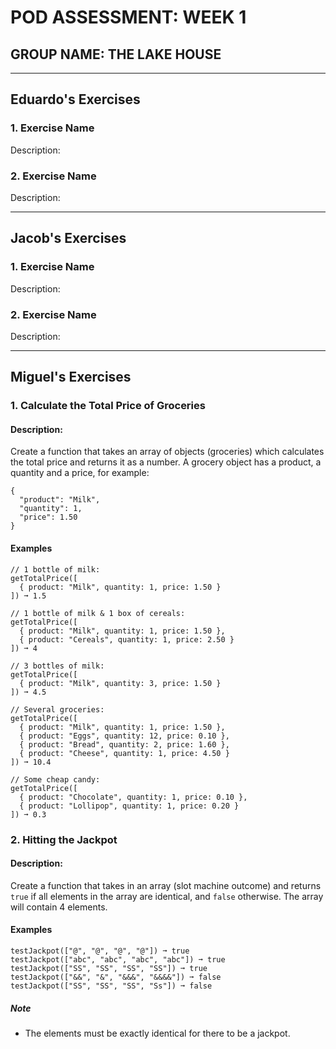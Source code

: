 # POD ASSESSMENT: WEEK 1

## GROUP NAME: THE LAKE HOUSE

---

## Eduardo's Exercises

### 1. Exercise Name

Description:

### 2. Exercise Name

Description:

---

## Jacob's Exercises

### 1. Exercise Name

Description:

### 2. Exercise Name

Description:

---

## Miguel's Exercises

### 1. Calculate the Total Price of Groceries

#### Description: 
Create a function that takes an array of objects (groceries) which calculates the total price and returns it as a number.
A grocery object has a product, a quantity and a price, for example:

````
{
  "product": "Milk",
  "quantity": 1,
  "price": 1.50
}
````

#### Examples

````
// 1 bottle of milk:
getTotalPrice([
  { product: "Milk", quantity: 1, price: 1.50 }
]) ➞ 1.5

// 1 bottle of milk & 1 box of cereals:
getTotalPrice([
  { product: "Milk", quantity: 1, price: 1.50 },
  { product: "Cereals", quantity: 1, price: 2.50 }
]) ➞ 4

// 3 bottles of milk:
getTotalPrice([
  { product: "Milk", quantity: 3, price: 1.50 }
]) ➞ 4.5

// Several groceries:
getTotalPrice([
  { product: "Milk", quantity: 1, price: 1.50 },
  { product: "Eggs", quantity: 12, price: 0.10 },
  { product: "Bread", quantity: 2, price: 1.60 },
  { product: "Cheese", quantity: 1, price: 4.50 }
]) ➞ 10.4

// Some cheap candy:
getTotalPrice([
  { product: "Chocolate", quantity: 1, price: 0.10 },
  { product: "Lollipop", quantity: 1, price: 0.20 }
]) ➞ 0.3
````

### 2. Hitting the Jackpot

#### Description:

Create a function that takes in an array (slot machine outcome) and returns `true` if all elements in the array are identical, and `false` otherwise.
 The array will contain 4 elements.
 
 #### Examples
 
 ````
testJackpot(["@", "@", "@", "@"]) ➞ true
testJackpot(["abc", "abc", "abc", "abc"]) ➞ true
testJackpot(["SS", "SS", "SS", "SS"]) ➞ true
testJackpot(["&&", "&", "&&&", "&&&&"]) ➞ false
testJackpot(["SS", "SS", "SS", "Ss"]) ➞ false
````

##### Note

- The elements must be exactly identical for there to be a jackpot.

